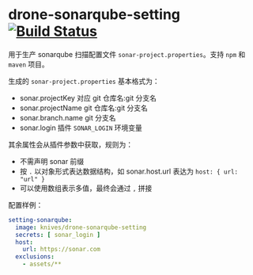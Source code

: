 # drone-sonarqube-setting [![Build Status](https://travis-ci.org/zongwei007/drone-sonarqube-setting.svg?branch=master)](https://travis-ci.org/zongwei007/drone-sonarqube-setting)

用于生产 sonarqube 扫描配置文件 `sonar-project.properties`。支持 `npm` 和 `maven` 项目。

生成的 `sonar-project.properties` 基本格式为：

* sonar.projectKey 对应 git 仓库名:git 分支名
* sonar.projectName git 仓库名:git 分支名
* sonar.branch.name git 分支名
* sonar.login 插件 `SONAR_LOGIN` 环境变量

其余属性会从插件参数中获取，规则为：

* 不需声明 sonar 前缀
* 按 `.` 以对象形式表达数据结构，如 sonar.host.url 表达为 `host: { url: "url" }`
* 可以使用数组表示多值，最终会通过 `,` 拼接

配置样例：

```yml
setting-sonarqube:
  image: knives/drone-sonarqube-setting
  secrets: [ sonar_login ]
  host:
    url: https://sonar.com
  exclusions:
    - assets/**
```
